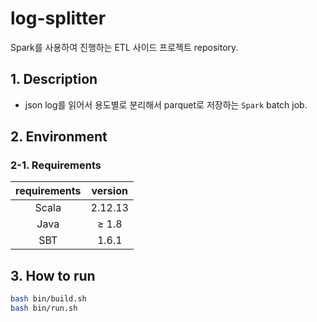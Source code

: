 # log-splitter
Spark를 사용하여 진행하는 ETL 사이드 프로젝트 repository.

## 1. Description

- json log를 읽어서 용도별로 분리해서 parquet로 저장하는 `Spark` batch job.


## 2. Environment

### 2-1. Requirements

| requirements    |  version  |
|:---------------:|:-----------:|
| Scala           |   2.12.13   |
| Java            |   ≥ 1.8     |
| SBT             |   1.6.1     |


## 3. How to run

```bash
bash bin/build.sh
bash bin/run.sh
```
